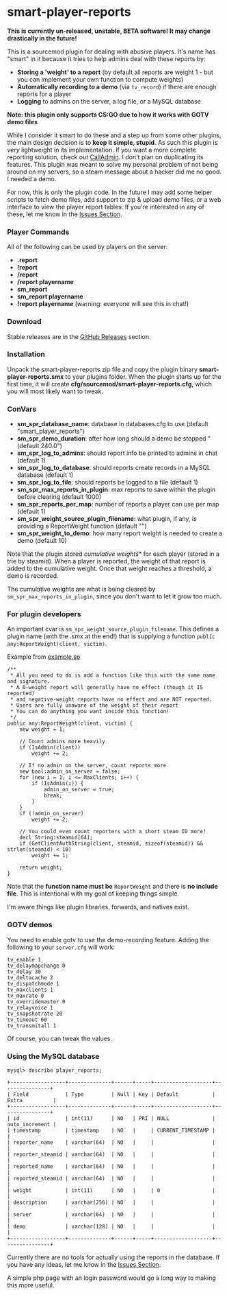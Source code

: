 smart-player-reports
=======================================

**This is currently un-released, unstable, BETA software! It may change drastically in the future!**

This is a sourcemod plugin for dealing with abusive players. It's name has "smart" in it because it tries to help admins deal with these reports by:
- **Storing a 'weight' to a report** (by default all reports are weight 1 - but you can implement your own function to compute weights)
- **Automatically recording to a demo** (via ``tv_record``) if there are enough reports for a player
- **Logging** to admins on the server, a log file, or a MySQL database

**Note: this plugin only supports CS:GO due to how it works with GOTV demo files**

While I consider it smart to do these and a step up from some other plugins, the main design decision is to **keep it simple, stupid**.
As such this plugin is *very* lightweight in its implementation.
If you want a more complete reporting solution, check out [CallAdmin](https://forums.alliedmods.net/showthread.php?t=213670).
I don't plan on duplicating its features.
This plugin was meant to solve my personal problem of not being around on my servers, so a steam message about a hacker did me no good. I needed a demo.

For now, this is only the plugin code.
In the future I may add some helper scripts to fetch demo files, add support to zip & upload demo files, or a web interface to view the player report tables.
If you're interested in any of these, let me know in the [Issues Section](https://github.com/splewis/smart-player-reports/issues).


### Player Commands
All of the following can be used by players on the server:

- **.report**
- **!report**
- **/report**
- **/report playername**
- **sm_report**
- **sm_report playername**
- **!report playername** (warning: everyone will see this in chat!)


### Download
Stable releases are in the [GitHub Releases](https://github.com/splewis/smart-player-reports/releases) section.


### Installation
Unpack the smart-player-reports.zip file and copy the plugin binary **smart-player-reports.smx** to your plugins folder.
When the plugin starts up for the first time, it will create **cfg/sourcemod/smart-player-reports.cfg**, which you will most likely want to tweak.


### ConVars

- **sm_spr_database_name**: database in databases.cfg to use (default "smart_player_reports")
- **sm_spr_demo_duration**: after how long should a demo be stopped "(default 240.0")
- **sm_spr_log_to_admins**: should report info be printed to admins in chat (default 1)
- **sm_spr_log_to_database**: should reports create records in a MySQL database (default 1)
- **sm_spr_log_to_file**: should reports be logged to a file (default 1)
- **sm_spr_max_reports_in_plugin**: max reports to save within the plugin before clearing (default 1000)
- **sm_spr_reports_per_map**: number of reports a player can use per map (default 1)
- **sm_spr_weight_source_plugin_filename**: what plugin, if any, is providing a ReportWeight function (default "")
- **sm_spr_weight_to_demo**: how many report weight is needed to create a demo (default 10)


Note that the plugin stored *cumulative weights** for each player (stored in a trie by steamid).
When a player is reported, the weight of that report is added to the cumulative weight.
Once that weight reaches a threshold, a demo is recorded.

The cumulative weights are what is being cleared by ``sm_spr_max_reports_in_plugin``, since you don't want to let it grow too much.


### For plugin developers

An important cvar is ``sm_spr_weight_source_plugin_filename``. This defines a plugin name (with the .smx at the end!) that is supplying a function ``public any:ReportWeight(client, victim)``.

Example from [example.sp](https://github.com/splewis/smart-player-reports/blob/master/csgo/addons/sourcemod/scripting/example.sp)
```
/**
 * All you need to do is add a function like this with the same name and signature.
 * A 0-weight report will generally have no effect (though it IS reported)
 * and negative-weight reports have no effect and are NOT reported.
 * Users are fully unaware of the weight of their report
 * You can do anything you want inside this function!
 */
public any:ReportWeight(client, victim) {
    new weight = 1;

    // Count admins more heavily
    if (IsAdmin(client))
        weight += 2;

    // If no admin on the server, count reports more
    new bool:admin_on_server = false;
    for (new i = 1; i <= MaxClients; i++) {
        if (IsAdmin(i)) {
            admin_on_server = true;
            break;
        }
    }
    if (!admin_on_server)
        weight += 2;

    // You could even count reporters with a short steam ID more!
    decl String:steamid[64];
    if (GetClientAuthString(client, steamid, sizeof(steamid)) && strlen(steamid) < 10)
        weight += 1;

    return weight;
}
```

Note that the **function name must be** ``ReportWeight`` and there is **no include file**.
This is intentional with my goal of keeping things simple.

I'm aware things like plugin libraries, forwards, and natives exist.

### GOTV demos

You need to enable gotv to use the demo-recording feature. Adding the following to your ``server.cfg`` will work:

    tv_enable 1
    tv_delaymapchange 0
    tv_delay 30
    tv_deltacache 2
    tv_dispatchmode 1
    tv_maxclients 1
    tv_maxrate 0
    tv_overridemaster 0
    tv_relayvoice 1
    tv_snapshotrate 20
    tv_timeout 60
    tv_transmitall 1

Of course, you can tweak the values.


### Using the MySQL database

	mysql> describe player_reports;

	+------------------+--------------+------+-----+-------------------+----------------+
	| Field            | Type         | Null | Key | Default           | Extra          |
	+------------------+--------------+------+-----+-------------------+----------------+
	| id               | int(11)      | NO   | PRI | NULL              | auto_increment |
	| timestamp        | timestamp    | NO   |     | CURRENT_TIMESTAMP |                |
	| reporter_name    | varchar(64)  | NO   |     |                   |                |
	| reporter_steamid | varchar(64)  | NO   |     |                   |                |
	| reported_name    | varchar(64)  | NO   |     |                   |                |
	| reported_steamid | varchar(64)  | NO   |     |                   |                |
	| weight           | int(11)      | NO   |     | 0                 |                |
	| description      | varchar(256) | NO   |     |                   |                |
	| server           | varchar(64)  | NO   |     |                   |                |
	| demo             | varchar(128) | NO   |     |                   |                |
	+------------------+--------------+------+-----+-------------------+----------------+

Currently there are no tools for actually using the reports in the database.
If you have any ideas, let me know in the [Issues Section](https://github.com/splewis/smart-player-reports/issues).

A simple php page with an login password would go a long way to making this more useful.
